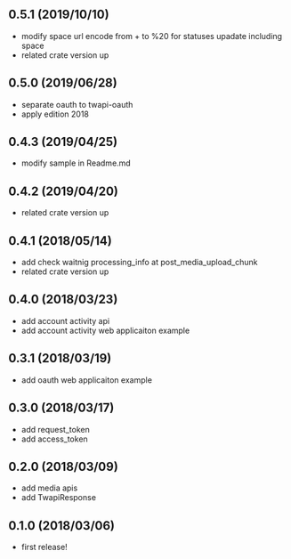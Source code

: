 ## 0.5.1 (2019/10/10)
- modify space url encode from + to %20 for statuses upadate including space
- related crate version up

## 0.5.0 (2019/06/28)
- separate oauth to twapi-oauth
- apply edition 2018

## 0.4.3 (2019/04/25)
- modify sample in Readme.md

## 0.4.2 (2019/04/20)
- related crate version up

## 0.4.1 (2018/05/14)
- add check waitnig processing_info at post_media_upload_chunk
- related crate version up

## 0.4.0 (2018/03/23)
- add account activity api
- add account activity web applicaiton example

## 0.3.1 (2018/03/19)
- add oauth web applicaiton example

## 0.3.0 (2018/03/17)
- add request_token
- add access_token

## 0.2.0 (2018/03/09)
- add media apis
- add TwapiResponse

## 0.1.0 (2018/03/06)
- first release!